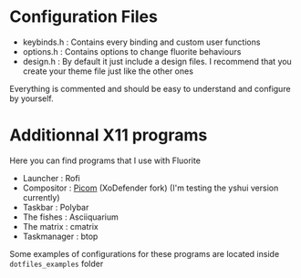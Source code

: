 # Configuration Files

- keybinds.h    : Contains every binding and custom user functions
- options.h     : Contains options to change fluorite behaviours
- design.h      : By default it just include a design files. I recommend that you create your theme file just like the other ones

Everything is commented and should be easy to understand and configure by yourself.

# Additionnal X11 programs

Here you can find programs that I use with Fluorite

- Launcher      : Rofi
- Compositor    : [Picom](https://github.com/XoDefender/picom) (XoDefender fork) (I'm testing the yshui version currently)
- Taskbar       : Polybar
- The fishes    : Asciiquarium
- The matrix    : cmatrix
- Taskmanager   : btop

Some examples of configurations for these programs are located inside `dotfiles_examples` folder
